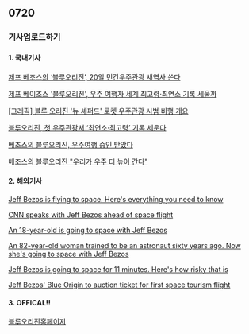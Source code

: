 ## 0720
### 기사업로드하기
#### 1. 국내기사

[제프 베조스의 ‘블루오리진’, 20일 민간우주관광 새역사 쓴다](https://www.bloter.net/newsView/blt202107190005)

[제프 베이조스 '블루오리진', 우주 여행자 세계 최고령·최연소 기록 세울까](https://www.cnet.co.kr/view/?no=20210719111908)

[[그래픽] 블루 오리진 '뉴 셰퍼드' 로켓 우주관광 시범 비행 개요](https://m.yna.co.kr/amp/view/GYH20210718000900044)

[블루오리진, 첫 우주관광서 ‘최연소·최고령’ 기록 세운다](https://www.hani.co.kr/arti/science/future/1003847.html)

[베조스의 블루오리진, 우주여행 승인 받았다](https://zdnet.co.kr/view/?no=20210714111039)

[베조스의 블루오리진 "우리가 우주 더 높이 간다"](https://zdnet.co.kr/view/?no=20210712113052)

>

#### 2. 해외기사

[Jeff Bezos is flying to space. Here's everything you need to know](https://edition.cnn.com/2021/07/17/tech/jeff-bezos-space-flight-walkup-scn/index.html)

[CNN speaks with Jeff Bezos ahead of space flight](https://edition.cnn.com/videos/business/2021/07/19/jeff-bezos-space-flight-crane-intv-newday-vpx.cnn)

[An 18-year-old is going to space with Jeff Bezos](https://edition.cnn.com/2021/07/15/tech/jeff-bezos-blue-origin-flight-passenger-scn/index.html)

[An 82-year-old woman trained to be an astronaut sixty years ago. Now she's going to space with Jeff Bezos](https://edition.cnn.com/2021/07/01/tech/jeff-bezos-blue-origin-flight-wally-funk-mercury-scn/index.html)

[Jeff Bezos is going to space for 11 minutes. Here's how risky that is](https://edition.cnn.com/2021/06/10/tech/jeff-bezos-blue-origin-flight-risk-scn/index.html)

[Jeff Bezos' Blue Origin to auction ticket for first space tourism flight](https://edition.cnn.com/2021/05/05/tech/blue-origin-ticket-price-auction-scn/index.html)

>

#### 3. OFFICAL!!

[블루오리진홈페이지](https://www.blueorigin.com/)

[]()